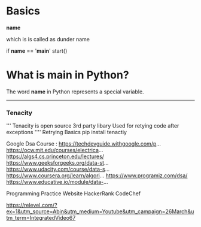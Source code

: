 # Basics 

__name__

which is is called as dunder name 

if __name__ == '__main__'
    start()

# What is __main__ in Python?

The word __name__ in Python represents a special variable.

-----------------------------------------------------------
### Tenacity 

'''
Tenacity is open source 3rd party libary 
Used for retying code after exceptions
''''
Retrying Basics
pip install tenactiy

Google Dsa Course : https://techdevguide.withgoogle.com/p...
https://ocw.mit.edu/courses/electrica...
https://algs4.cs.princeton.edu/lectures/
https://www.geeksforgeeks.org/data-st...
https://www.udacity.com/course/data-s...
https://www.coursera.org/learn/algori...
https://www.programiz.com/dsa/
https://www.educative.io/module/data-...

Programming Practice Website
HackerRank 
CodeChef


https://relevel.com/?ex=1&utm_source=Abin&utm_medium=Youtube&utm_campaign=26March&utm_term=IntegratedVideo67